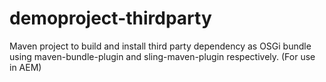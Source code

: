 # demoproject-thirdparty
Maven project to build and install third party dependency as OSGi bundle using maven-bundle-plugin and sling-maven-plugin respectively. (For use in AEM)
